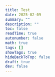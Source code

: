 ```yaml
---
title: Test
date: 2025-02-09
summary: ""
description: ""
toc: false
readTime: true
autonumber: false
math: true
tags: []
showTags: true
hideBackToTop: false
draft: true
dev: false
---
```


